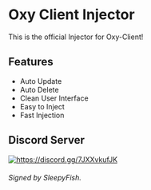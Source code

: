 # Oxy Client Injector
This is the official Injector for Oxy-Client!

## Features
- Auto Update
- Auto Delete
- Clean User Interface
- Easy to Inject
- Fast Injection

## Discord Server
<a href="https://discord.gg/7JXXvkufJK"><img src="https://invidget.switchblade.xyz/7JXXvkufJK" alt="https://discord.gg/7JXXvkufJK"/></a>

###### Signed by SleepyFish.
